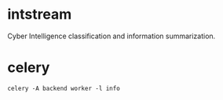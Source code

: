 # intstream

Cyber Intelligence classification and information summarization.

# celery

`celery -A backend worker -l info`

